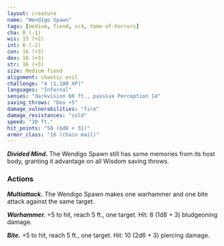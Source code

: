 ```yaml
---
layout: creature
name: "Wendigo Spawn"
tags: [medium, fiend, cr4, tome-of-horrors]
cha: 8 (-1)
wis: 15 (+2)
int: 6 (-2)
con: 16 (+3)
dex: 16 (+3)
str: 16 (+3)
size: Medium fiend
alignment: chaotic evil
challenge: "4 (1,100 XP)"
languages: "Infernal"
senses: "darkvision 60 ft., passive Perception 14"
saving_throws: "Dex +5"
damage_vulnerabilities: "fire"
damage_resistances: "cold"
speed: "30 ft."
hit_points: "58 (6d8 + 31)"
armor_class: "16 (chain mail)"
---
```


***Divided Mind.*** The Wendigo Spawn still has some memories from its host body, granting it advantage on all Wisdom saving throws.

### Actions

***Multiattack.*** The Wendigo Spawn  makes one warhammer and one bite attack against the same target.

***Warhammer.*** +5 to hit, reach 5 ft., one target. Hit: 8 (1d8 + 3) bludgeoning damage.

***Bite.*** +5 to hit, reach 5 ft., one target. Hit: 10 (2d6 + 3) piercing damage.
